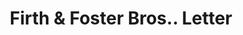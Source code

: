 ---
doi: 10.7916/D8QJ8VF8
date_other: '1880'
date_other_textual: 1880-1889
form: correspondence
genre:
- Letters (correspondence)
name:
- Firth & Foster Bros.
object_in_context_url: https://biggert.cul.columbia.edu/items/view/ave_biggert_01398
subject_hierarchical_geographic:
- Philadelphia, Pennsylvania, United States
subject_name:
- Firth & Foster Bros.
title: Firth & Foster Bros.. Letter
sort_title: Firth & Foster Bros.. Letter
call_number: ave_biggert_01398
coordinates:
- 40.00944444444445,-75.13333333333334
pid: ave_biggert_01398
identifiers: ave_biggert_01398
canvas_id: ldpd:396659
permalink: "/items/ave_biggert_01398/"
layout: iiif-image-page
---